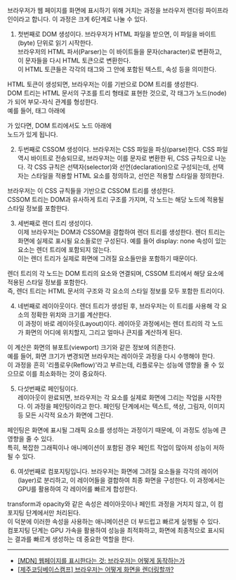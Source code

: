 브라우저가 웹 페이지를 화면에 표시하기 위해 거치는 과정을 브라우저 렌더링 파이프라인이라고 합니다. 이 과정은 크게 6단계로 나눌 수 있다.

1. 첫번째로 DOM 생성이다.
브라우저가 HTML 파일을 받으면, 이 파일을 바이트(byte) 단위로 읽기 시작한다.  
브라우저의 HTML 파서(Parser)는 이 바이트들을 문자(character)로 변환하고, 이 문자들을 다시 HTML 토큰으로 변환한다.  
이 HTML 토큰들은 각각의 태그와 그 안에 포함된 텍스트, 속성 등을 의미한다.

HTML 토큰이 생성되면, 브라우저는 이를 기반으로 DOM 트리를 생성한다.  
DOM 트리는 HTML 문서의 구조를 트리 형태로 표현한 것으로, 각 태그가 노드(node)가 되어 부모-자식 관계를 형성한다.  
예를 들어, <body> 태그 아래에 <div>가 있다면, DOM 트리에서도 <body> 노드 아래에 <div> 노드가 있게 됩니다.

2. 두번째로 CSSOM 생성이다.
브라우저는 CSS 파일을 파싱(parse)한다.
CSS 파일 역시 바이트로 전송되므로, 브라우저는 이를 문자로 변환한 뒤, CSS 규칙으로 나눈다.
각 CSS 규칙은 선택자(selector)와 선언(declaration)으로 구성되는데, 선택자는 스타일을 적용할 HTML 요소를 정의하고, 선언은 적용할 스타일을 정의한다.

브라우저는 이 CSS 규칙들을 기반으로 CSSOM 트리를 생성한다.  
CSSOM 트리는 DOM과 유사하게 트리 구조를 가지며, 각 노드는 해당 노드에 적용될 스타일 정보를 포함한다.  

3. 세번째로 렌더 트리 생성이다.  
이제 브라우저는 DOM과 CSSOM을 결합하여 렌더 트리를 생성한다.
렌더 트리는 화면에 실제로 표시될 요소들로만 구성된다.
예를 들어 display: none 속성이 있는 요소는 렌더 트리에 포함되지 않는다.  
이는 렌더 트리가 실제로 화면에 그려질 요소들만을 포함하기 때문이다.  

렌더 트리의 각 노드는 DOM 트리의 요소와 연결되며, CSSOM 트리에서 해당 요소에 적용된 스타일 정보를 포함한다.  
즉, 렌더 트리는 HTML 문서의 구조와 각 요소의 스타일 정보를 모두 포함한 트리이다.


4. 네번째로 레이아웃이다.
렌더 트리가 생성된 후, 브라우저는 이 트리를 사용해 각 요소의 정확한 위치와 크기를 계산한다.  
이 과정이 바로 레이아웃(Layout)이다. 레이아웃 과정에서는 렌더 트리의 각 노드가 화면의 어디에 위치할지, 그리고 얼마나 큰지를 계산하게 된다.

이 계산은 화면의 뷰포트(viewport) 크기와 같은 정보에 의존한다.  
예를 들어, 화면 크기가 변경되면 브라우저는 레이아웃 과정을 다시 수행해야 한다.  
이 과정을 흔히 '리플로우(Reflow)'라고 부르는데, 리플로우는 성능에 영향을 줄 수 있으므로 이를 최소화하는 것이 중요하다.


5. 다섯번째로 페인팅이다.  
레이아웃이 완료되면, 브라우저는 각 요소를 실제로 화면에 그리는 작업을 시작한다.
이 과정을 페인팅이라고 한다. 페인팅 단계에서는 텍스트, 색상, 그림자, 이미지 등 모든 시각적 요소가 화면에 그린다.

페인팅은 화면에 표시될 그래픽 요소를 생성하는 과정이기 때문에, 이 과정도 성능에 큰 영향을 줄 수 있다.  
특히, 복잡한 그래픽이나 애니메이션이 포함된 경우 페인트 작업이 많아져 성능이 저하될 수 있다.


6. 여섯번째로 컴포지팅입니다.
브라우저는 화면에 그려질 요소들을 각각의 레이어(layer)로 분리하고, 이 레이어들을 결합하여 최종 화면을 구성한다. 이 과정에서는 GPU를 활용하여 각 레이어를 빠르게 합성한다.  

transform과 opacity와 같은 속성은 레이아웃이나 페인트 과정을 거치지 않고, 이 컴포지팅 단계에서만 처리된다.  
이 덕분에 이러한 속성을 사용하는 애니메이션은 더 부드럽고 빠르게 실행될 수 있다.  
컴포지팅 단계는 GPU 가속을 활용하여 성능을 최적화하고, 화면에 최종적으로 표시되는 결과를 빠르게 생성하는 데 중요한 역할을 한다.

-----
- [[MDN] 웹페이지를 표시한다는 것: 브라우저는 어떻게 동작하는가](https://developer.mozilla.org/ko/docs/Web/Performance/How_browsers_work)
- [[제주코딩베이스캠프] 브라우저는 어떻게 화면을 렌더링할까?](https://www.youtube.com/watch?v=z1Jj7Xg-TkU&t=284s)
